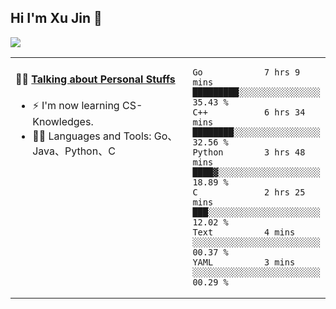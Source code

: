 
## Hi I'm Xu Jin 👋
![](https://komarev.com/ghpvc/?username=jiayouxujin&color=brightgreen&label=PROFILE+VIEWS)



<table align="center">
<tr>
<td valign="top" width="60%">

#### 🏋️‍♀️ <a href="https://github.com/jiayouxujin" target="_blank">Talking about Personal Stuffs</a>
<!-- recent_releases starts -->

- ⚡  I'm now learning CS-Knowledges.  
- 🏊‍♂️ Languages and Tools: Go、Java、Python、C
<!-- recent_releases ends -->
</td>
<td>
 
<!--START_SECTION:waka-->

```text
Go            7 hrs 9 mins    █████████░░░░░░░░░░░░░░░░   35.43 %
C++           6 hrs 34 mins   ████████░░░░░░░░░░░░░░░░░   32.56 %
Python        3 hrs 48 mins   ████▓░░░░░░░░░░░░░░░░░░░░   18.89 %
C             2 hrs 25 mins   ███░░░░░░░░░░░░░░░░░░░░░░   12.02 %
Text          4 mins          ░░░░░░░░░░░░░░░░░░░░░░░░░   00.37 %
YAML          3 mins          ░░░░░░░░░░░░░░░░░░░░░░░░░   00.29 %
```

<!--END_SECTION:waka-->
 
</td>
</tr>
</table>





